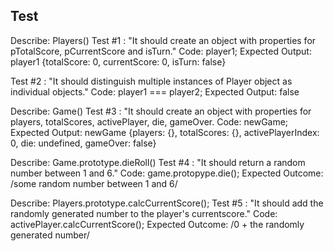 ## Test

Describe: Players()
Test #1 : "It should create an object with properties for pTotalScore, pCurrentScore and isTurn."
Code: player1;
Expected Output: player1 {totalScore: 0, currentScore: 0, isTurn: false}

Test #2 : "It should distinguish multiple instances of Player object as individual objects."
Code: player1 === player2;
Expected Output: false

Describe: Game()
Test #3 : "It should create an object with properties for players, totalScores, activePlayer, die, gameOver.
Code: newGame;
Expected Output: newGame {players: {}, totalScores: {}, activePlayerIndex: 0, die: undefined, gameOver: false}

Describe: Game.prototype.dieRoll()
Test #4 : "It should return a random number between 1 and 6."
Code: game.protopype.die();
Expected Outcome: /some random number between 1 and 6/

Describe: Players.prototype.calcCurrentScore();
Test #5 : "It should add the randomly generated number to the player's currentscore."
Code: activePlayer.calcCurrentScore();
Expected Outcome: /0 + the randomly generated number/